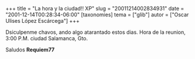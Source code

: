 +++
title = "La hora y la ciudad!! XP"
slug = "20011214002834931"
date = "2001-12-14T00:28:34-06:00"
[taxonomies]
tema = ["glib"]
autor = ["Oscar Ulises López Escárcega"]
+++

Dsiculpenme chavos, ando algo atarantado estos dias.
Hora de la reunion, 3:00 P.M. ciudad Salamanca, Gto.

Saludos
**Requiem77**

